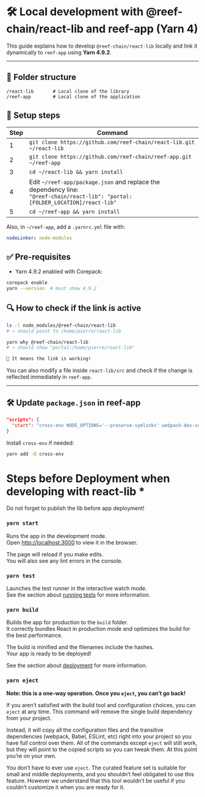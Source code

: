 # 🛠️ Local development with @reef-chain/react-lib and reef-app (Yarn 4)

This guide explains how to develop `@reef-chain/react-lib` locally and link it dynamically to `reef-app` using **Yarn 4.9.2**.

---

## 📁 Folder structure

```
/react-lib       # Local clone of the library
/reef-app        # Local clone of the application
```

## 🚀 Setup steps

| Step | Command |
|------|---------|
| 1 | `git clone https://github.com/reef-chain/react-lib.git ~/react-lib` |
| 2 | `git clone https://github.com/reef-chain/reef-app.git ~/reef-app` |
| 3 | `cd ~/react-lib && yarn install` |
| 4 | Edit `~/reef-app/package.json` and replace the dependency line: <br> `"@reef-chain/react-lib": "portal:[FOLDER_LOCATION]/react-lib"` |
| 5 | `cd ~/reef-app && yarn install` |

Also, in `~/reef-app`, add a `.yarnrc.yml` file with:

```yaml
nodeLinker: node-modules
```

## ✅ Pre-requisites

- Yarn 4.9.2 enabled with Corepack:

```bash
corepack enable
yarn --version  # must show 4.9.2
```

## 🔍 How to check if the link is active

```bash
ls -l node_modules/@reef-chain/react-lib
# → should point to /home/pierre/react-lib

yarn why @reef-chain/react-lib
# → should show "portal:/home/pierre/react-lib"

🎉 It means the link is working!
```

You can also modify a file inside `react-lib/src` and check if the change is reflected immediately in `reef-app`.

---

## 🛠 Update `package.json` in reef-app

```json
"scripts": {
  "start": "cross-env NODE_OPTIONS='--preserve-symlinks' webpack-dev-server -d source-map --output-pathinfo"
}
```

Install `cross-env` if needed:

```bash
yarn add -D cross-env
```


# Steps before Deployment when developing with react-lib * 
Do not forget to publish the lib before app deployment! 

### `yarn start`

Runs the app in the development mode.\
Open [http://localhost:3000](http://localhost:3000) to view it in the browser.

The page will reload if you make edits.\
You will also see any lint errors in the console.

### `yarn test`

Launches the test runner in the interactive watch mode.\
See the section about [running tests](https://facebook.github.io/create-react-app/docs/running-tests) for more information.

### `yarn build`

Builds the app for production to the `build` folder.\
It correctly bundles React in production mode and optimizes the build for the best performance.

The build is minified and the filenames include the hashes.\
Your app is ready to be deployed!

See the section about [deployment](https://facebook.github.io/create-react-app/docs/deployment) for more information.

### `yarn eject`

**Note: this is a one-way operation. Once you `eject`, you can’t go back!**

If you aren’t satisfied with the build tool and configuration choices, you can `eject` at any time. This command will remove the single build dependency from your project.

Instead, it will copy all the configuration files and the transitive dependencies (webpack, Babel, ESLint, etc) right into your project so you have full control over them. All of the commands except `eject` will still work, but they will point to the copied scripts so you can tweak them. At this point you’re on your own.

You don’t have to ever use `eject`. The curated feature set is suitable for small and middle deployments, and you shouldn’t feel obligated to use this feature. However we understand that this tool wouldn’t be useful if you couldn’t customize it when you are ready for it.
